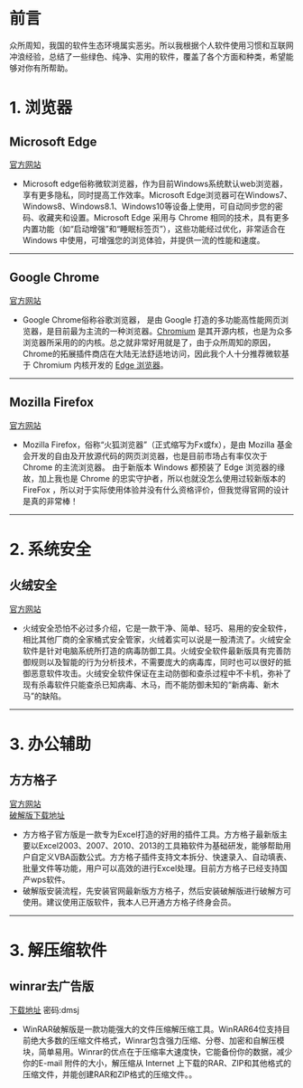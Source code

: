 # 前言
众所周知，我国的软件生态环境属实恶劣。所以我根据个人软件使用习惯和互联网冲浪经验，总结了一些绿色、纯净、实用的软件，覆盖了各个方面和种类，希望能够对你有所帮助。

# 1. 浏览器
##  Microsoft Edge

[官方网站](https://www.microsoft.com/zh-cn/edge)

- Microsoft edge俗称微软浏览器，作为目前Windows系统默认web浏览器，享有更多隐私，同时提高工作效率。Microsoft Edge浏览器可在Windows7、Windows8、Windows8.1、Windows10等设备上使用，可自动同步您的密码、收藏夹和设置。Microsoft Edge 采用与 Chrome 相同的技术，具有更多内置功能（如“启动增强”和“睡眠标签页”），这些功能经过优化，非常适合在 Windows 中使用，可增强您的浏览体验，并提供一流的性能和速度。
------------
## Google Chrome

[官方网站](https://www.google.cn/chrome/)

- Google Chrome俗称谷歌浏览器， 是由 Google 打造的多功能高性能网页浏览器，是目前最为主流的一种浏览器。[Chromium](https://www.chromium.org/) 是其开源内核，也是为众多浏览器所采用的的内核。总之就非常好用就是了，由于众所周知的原因，Chrome的拓展插件商店在大陆无法舒适地访问，因此我个人十分推荐微软基于 Chromium 内核开发的 [Edge 浏览器](https://www.microsoft.com/zh-cn/edge?r=1)。
------------
## Mozilla Firefox

[官方网站](https://www.mozilla.org/zh-CN/firefox/new/)

- Mozilla Firefox，俗称“火狐浏览器”（正式缩写为Fx或fx），是由 Mozilla 基金会开发的自由及开放源代码的网页浏览器，也是目前市场占有率仅次于 Chrome 的主流浏览器。
由于新版本 Windows 都预装了 Edge 浏览器的缘故，加上我也是 Chrome 的忠实守护者，所以也就没怎么使用过较新版本的 FireFox ，所以对于实际使用体验并没有什么资格评价，但我觉得官网的设计是真的非常棒！
****
# 2. 系统安全
## 火绒安全

[官方网站](https://www.huorong.cn/)

- 火绒安全恐怕不必过多介绍，它是一款干净、简单、轻巧、易用的安全软件，相比其他厂商的全家桶式安全管家，火绒着实可以说是一股清流了。火绒安全软件是针对电脑系统所打造的病毒防御工具。火绒安全软件最新版具有完善防御规则以及智能的行为分析技术，不需要庞大的病毒库，同时也可以很好的抵御恶意软件攻击。火绒安全软件保证在主动防御和查杀过程中不卡机，弥补了现有杀毒软件只能查杀已知病毒、木马，而不能防御未知的“新病毒、新木马”的缺陷。

****
# 3. 办公辅助
## 方方格子

[官方网站](http://www.ffcell.com/)   
[破解版下载地址](https://wwi.lanzoup.com/iCRSU0tzsscd)

- 方方格子官方版是一款专为Excel打造的好用的插件工具。方方格子最新版主要以Excel2003、2007、2010、2013的工具箱软件为基础研发，能够帮助用户自定义VBA函数公式。方方格子插件支持文本拆分、快速录入、自动填表、批量文件等功能，用户可以高效的进行Excel处理。目前方方格子已经支持国产wps软件。
- 破解版安装流程，先安装官网最新版方方格子，然后安装破解版进行破解方可使用。建议使用正版软件，我本人已开通方方格子终身会员。
****
# 3. 解压缩软件
## winrar去广告版
  
[下载地址](https://wwi.lanzoup.com/b0dwde70f) 密码:dmsj

- WinRAR破解版是一款功能强大的文件压缩解压缩工具。WinRAR64位支持目前绝大多数的压缩文件格式，Winrar包含强力压缩、分卷、加密和自解压模块，简单易用。Winrar的优点在于压缩率大速度快，它能备份你的数据，减少你的E-mail 附件的大小，解压缩从 Internet 上下载的RAR、ZIP和其他格式的压缩文件，并能创建RAR和ZIP格式的压缩文件。。
